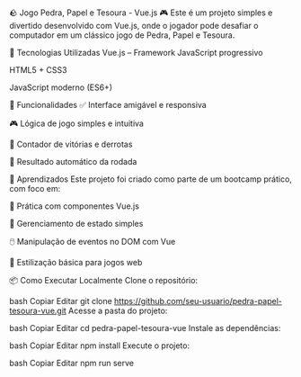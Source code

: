 🪨 Jogo Pedra, Papel e Tesoura - Vue.js 🎮
Este é um projeto simples e divertido desenvolvido com Vue.js, onde o jogador pode desafiar o computador em um clássico jogo de Pedra, Papel e Tesoura.

🚀 Tecnologias Utilizadas
Vue.js – Framework JavaScript progressivo

HTML5 + CSS3

JavaScript moderno (ES6+)

🎯 Funcionalidades
✅ Interface amigável e responsiva

🎮 Lógica de jogo simples e intuitiva

🧮 Contador de vitórias e derrotas

🤖 Resultado automático da rodada

🧠 Aprendizados
Este projeto foi criado como parte de um bootcamp prático, com foco em:

🧩 Prática com componentes Vue.js

🔁 Gerenciamento de estado simples

🖱️ Manipulação de eventos no DOM com Vue

🎨 Estilização básica para jogos web

📦 Como Executar Localmente
Clone o repositório:

bash
Copiar
Editar
git clone https://github.com/seu-usuario/pedra-papel-tesoura-vue.git
Acesse a pasta do projeto:

bash
Copiar
Editar
cd pedra-papel-tesoura-vue
Instale as dependências:

bash
Copiar
Editar
npm install
Execute o projeto:

bash
Copiar
Editar
npm run serve
